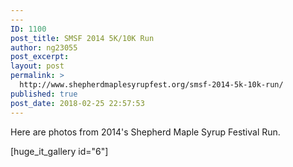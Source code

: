 ```yaml
---
---
ID: 1100
post_title: SMSF 2014 5K/10K Run
author: ng23055
post_excerpt:
layout: post
permalink: >
  http://www.shepherdmaplesyrupfest.org/smsf-2014-5k-10k-run/
published: true
post_date: 2018-02-25 22:57:53
---
```

Here are photos from 2014's Shepherd Maple Syrup Festival Run.

<!--more-->

[huge_it_gallery id="6"]